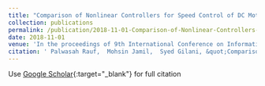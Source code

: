 ```yaml
---
title: "Comparison of Nonlinear Controllers for Speed Control of DC Motor"
collection: publications
permalink: /publication/2018-11-01-Comparison-of-Nonlinear-Controllers-for-Speed-Control-of-DC-Motor
date: 2018-11-01
venue: 'In the proceedings of 9th International Conference on Information Technology, Electronics &amp; Mobile Communication (IEMCON 2018)'
citation: ' Palwasah Rauf,  Mohsin Jamil,  Syed Gilani, &quot;Comparison of Nonlinear Controllers for Speed Control of DC Motor.&quot; In the proceedings of 9th International Conference on Information Technology, Electronics &amp;amp; Mobile Communication (IEMCON 2018), 2018.'
---
```

Use [Google Scholar](https://scholar.google.com/scholar?q=Comparison+of+Nonlinear+Controllers+for+Speed+Control+of+DC+Motor){:target="_blank"} for full citation